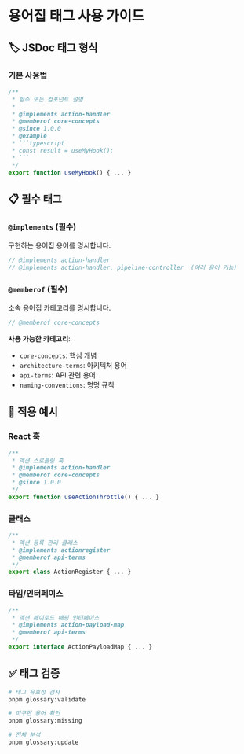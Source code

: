 # 용어집 태그 사용 가이드

## 🏷️ JSDoc 태그 형식

### 기본 사용법
```typescript
/**
 * 함수 또는 컴포넌트 설명
 * 
 * @implements action-handler
 * @memberof core-concepts
 * @since 1.0.0
 * @example
 * ```typescript
 * const result = useMyHook();
 * ```
 */
export function useMyHook() { ... }
```

## 📋 필수 태그

### `@implements` (필수)
구현하는 용어집 용어를 명시합니다.
```typescript
// @implements action-handler
// @implements action-handler, pipeline-controller  (여러 용어 가능)
```

### `@memberof` (필수)  
소속 용어집 카테고리를 명시합니다.
```typescript
// @memberof core-concepts
```

**사용 가능한 카테고리**:
- `core-concepts`: 핵심 개념
- `architecture-terms`: 아키텍처 용어
- `api-terms`: API 관련 용어
- `naming-conventions`: 명명 규칙

## 🎨 적용 예시

### React 훅
```typescript
/**
 * 액션 스로틀링 훅
 * @implements action-handler
 * @memberof core-concepts
 * @since 1.0.0
 */
export function useActionThrottle() { ... }
```

### 클래스
```typescript
/**
 * 액션 등록 관리 클래스
 * @implements actionregister
 * @memberof api-terms
 */
export class ActionRegister { ... }
```

### 타입/인터페이스
```typescript
/**
 * 액션 페이로드 매핑 인터페이스
 * @implements action-payload-map
 * @memberof api-terms
 */
export interface ActionPayloadMap { ... }
```

## ✅ 태그 검증

```bash
# 태그 유효성 검사
pnpm glossary:validate

# 미구현 용어 확인
pnpm glossary:missing

# 전체 분석
pnpm glossary:update
```
